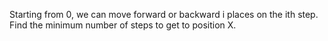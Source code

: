 Starting from 0, we can move forward or backward i places on the ith step. Find the minimum number of steps to get to position X.
